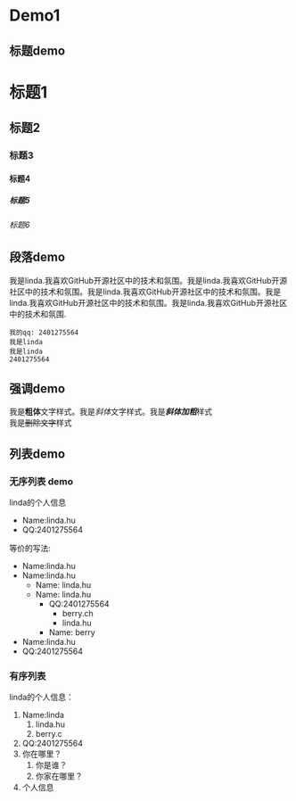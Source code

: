 # Demo1

## 标题demo

# 标题1

## 标题2

### 标题3

#### 标题4

##### 标题5

###### 标题6



## 段落demo

我是linda.我喜欢GitHub开源社区中的技术和氛围。我是linda.我喜欢GitHub开源社区中的技术和氛围。我是linda.我喜欢GitHub开源社区中的技术和氛围。我是linda.我喜欢GitHub开源社区中的技术和氛围。我是linda.我喜欢GitHub开源社区中的技术和氛围.  

    我的qq: 2401275564  
    我是linda  
    我是linda
    2401275564  
    



## 强调demo  

我是**粗体**文字样式。我是*斜体*文字样式。我是***斜体加粗***样式  
我是~~删除文字~~样式  

## 列表demo  

### 无序列表 demo  

linda的个人信息  

* Name:linda.hu  
* QQ:2401275564  

等价的写法:
- Name:linda.hu
 - Name:linda.hu
     - Name: linda.hu  
     - Name: linda.hu  
       - QQ:2401275564  
         - berry.ch  
         - linda.hu  
       - Name: berry  
  - Name:linda.hu  
  - QQ:2401275564  

### 有序列表

linda的个人信息：  

1. Name:linda  
	1. linda.hu
	2. berry.c 
2. QQ:2401275564  
4. 你在哪里？  
	1. 你是谁？
	2. 你家在哪里？
3. 个人信息  


